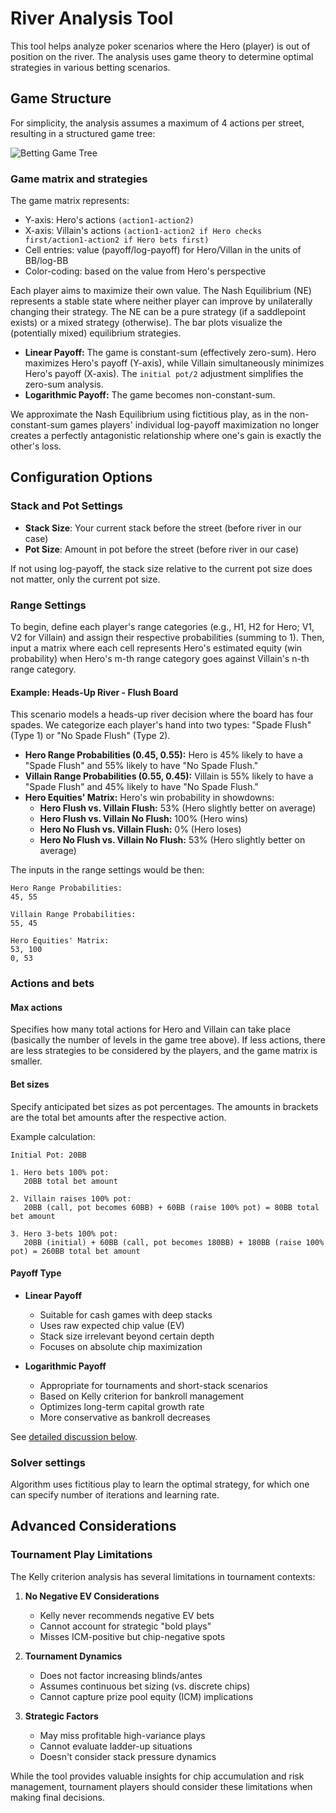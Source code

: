 # River Analysis Tool

This tool helps analyze poker scenarios where the Hero (player) is out of position on the river. The analysis uses game theory to determine optimal strategies in various betting scenarios.

## Game Structure

For simplicity, the analysis assumes a maximum of 4 actions per street, resulting in a structured game tree:

![Betting Game Tree](/river/assets/game_tree.svg)

### Game matrix and strategies

The game matrix represents:
- Y-axis: Hero's actions `(action1-action2)`
- X-axis: Villain's actions `(action1-action2 if Hero checks first/action1-action2 if Hero bets first)`
- Cell entries: value (payoff/log-payoff) for Hero/Villan in the units of BB/log-BB
- Color-coding: based on the value from Hero's perspective

Each player aims to maximize their own value. The Nash Equilibrium (NE) represents a stable state where neither player can improve by unilaterally changing their strategy. The NE can be a pure strategy (if a saddlepoint exists) or a mixed strategy (otherwise). The bar plots visualize the (potentially mixed) equilibrium strategies.

*   **Linear Payoff:** The game is constant-sum (effectively zero-sum). Hero maximizes Hero's payoff (Y-axis), while Villain simultaneously minimizes Hero's payoff (X-axis). The `initial pot/2` adjustment simplifies the zero-sum analysis.
*   **Logarithmic Payoff:** The game becomes non-constant-sum.

We approximate the Nash Equilibrium using fictitious play, as in the non-constant-sum games players' individual log-payoff maximization no longer creates a perfectly antagonistic relationship where one's gain is exactly the other's loss.

## Configuration Options

### Stack and Pot Settings
- **Stack Size**: Your current stack before the street (before river in our case)
- **Pot Size**: Amount in pot before the street (before river in our case)

If not using log-payoff, the stack size relative to the current pot size does not matter, only the current pot size.

### Range Settings

To begin, define each player's range categories (e.g., H1, H2 for Hero; V1, V2 for Villain) and assign their respective probabilities (summing to 1). Then, input a matrix where each cell represents Hero's estimated equity (win probability) when Hero's m-th range category goes against Villain's n-th range category.

#### Example: Heads-Up River - Flush Board

This scenario models a heads-up river decision where the board has four spades. We categorize each player's hand into two types: "Spade Flush" (Type 1) or "No Spade Flush" (Type 2).

*   **Hero Range Probabilities (0.45, 0.55):** Hero is 45% likely to have a "Spade Flush" and 55% likely to have "No Spade Flush."
*   **Villain Range Probabilities (0.55, 0.45):** Villain is 55% likely to have a "Spade Flush" and 45% likely to have "No Spade Flush."
*   **Hero Equities' Matrix:** Hero's win probability in showdowns:
    *   **Hero Flush vs. Villain Flush:** 53% (Hero slightly better on average)
    *   **Hero Flush vs. Villain No Flush:** 100% (Hero wins)
    *   **Hero No Flush vs. Villain Flush:** 0% (Hero loses)
    *   **Hero No Flush vs. Villain No Flush:** 53% (Hero slightly better on average)

The inputs in the range settings would be then:

```
Hero Range Probabilities:
45, 55

Villain Range Probabilities:
55, 45

Hero Equities' Matrix:
53, 100
0, 53
```

### Actions and bets

#### Max actions

Specifies how many total actions for Hero and Villain can take place (basically the number of levels in the game tree above). If less actions, there are less strategies to be considered by the players, and the game matrix is smaller.

#### Bet sizes

Specify anticipated bet sizes as pot percentages. The amounts in brackets are the total bet amounts after the respective action.

Example calculation:
```
Initial Pot: 20BB

1. Hero bets 100% pot: 
   20BB total bet amount

2. Villain raises 100% pot:
   20BB (call, pot becomes 60BB) + 60BB (raise 100% pot) = 80BB total bet amount

3. Hero 3-bets 100% pot:
   20BB (initial) + 60BB (call, pot becomes 180BB) + 180BB (raise 100% pot) = 260BB total bet amount
```

#### Payoff Type

* **Linear Payoff**
   - Suitable for cash games with deep stacks
   - Uses raw expected chip value (EV)
   - Stack size irrelevant beyond certain depth
   - Focuses on absolute chip maximization

* **Logarithmic Payoff**
   - Appropriate for tournaments and short-stack scenarios
   - Based on Kelly criterion for bankroll management
   - Optimizes long-term capital growth rate
   - More conservative as bankroll decreases

See [detailed discussion below](#advanced-considerations).

### Solver settings

Algorithm uses fictitious play to learn the optimal strategy, for which one can specify number of iterations and learning rate.

## Advanced Considerations

### Tournament Play Limitations

The Kelly criterion analysis has several limitations in tournament contexts:

1. **No Negative EV Considerations**
   - Kelly never recommends negative EV bets
   - Cannot account for strategic "bold plays"
   - Misses ICM-positive but chip-negative spots

2. **Tournament Dynamics**
   - Does not factor increasing blinds/antes
   - Assumes continuous bet sizing (vs. discrete chips)
   - Cannot capture prize pool equity (ICM) implications

3. **Strategic Factors**
   - May miss profitable high-variance plays
   - Cannot evaluate ladder-up situations
   - Doesn't consider stack pressure dynamics

While the tool provides valuable insights for chip accumulation and risk management, tournament players should consider these limitations when making final decisions.

